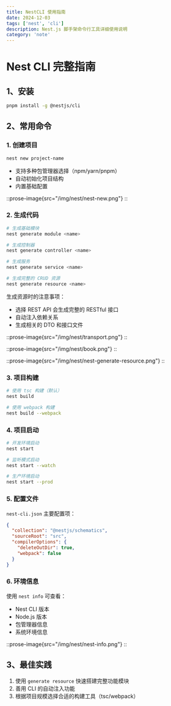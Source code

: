 ```yaml
---
title: NestCLI 使用指南
date: 2024-12-03
tags: ['nest', 'cli']
description: Nest.js 脚手架命令行工具详细使用说明
category: 'note'
---
```


# Nest CLI 完整指南

## 1、安装
```bash
pnpm install -g @nestjs/cli
```

## 2、常用命令

### 1. 创建项目
```bash
nest new project-name
```
- 支持多种包管理器选择（npm/yarn/pnpm）
- 自动初始化项目结构
- 内置基础配置

::prose-image{src="/img/nest/nest-new.png"}
::
### 2. 生成代码
```bash
# 生成基础模块
nest generate module <name>

# 生成控制器
nest generate controller <name>

# 生成服务
nest generate service <name>

# 生成完整的 CRUD 资源
nest generate resource <name>
```

生成资源时的注意事项：
- 选择 REST API 会生成完整的 RESTful 接口
- 自动注入依赖关系
- 生成相关的 DTO 和接口文件

::prose-image{src="/img/nest/transport.png"}
::

::prose-image{src="/img/nest/book.png"}
::

::prose-image{src="/img/nest/nest-generate-resource.png"}
::

### 3. 项目构建
```bash
# 使用 tsc 构建（默认）
nest build

# 使用 webpack 构建
nest build --webpack
```

### 4. 项目启动
```bash
# 开发环境启动
nest start

# 监听模式启动
nest start --watch

# 生产环境启动
nest start --prod
```

### 5. 配置文件
`nest-cli.json` 主要配置项：
```json
{
  "collection": "@nestjs/schematics",
  "sourceRoot": "src",
  "compilerOptions": {
    "deleteOutDir": true,
    "webpack": false
  }
}
```

### 6. 环境信息
使用 `nest info` 可查看：
- Nest CLI 版本
- Node.js 版本
- 包管理器信息
- 系统环境信息

::prose-image{src="/img/nest/nest-info.png"}
::
## 3、最佳实践
1. 使用 `generate resource` 快速搭建完整功能模块
2. 善用 CLI 的自动注入功能
3. 根据项目规模选择合适的构建工具（tsc/webpack）
